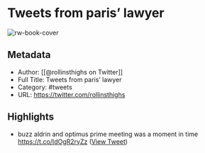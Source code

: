 # Tweets from paris’ lawyer

![rw-book-cover](https://pbs.twimg.com/profile_images/1712210167318691840/Vh0KKuPV.jpg)

## Metadata
- Author: [[@rollinsthighs on Twitter]]
- Full Title: Tweets from paris’ lawyer
- Category: #tweets
- URL: https://twitter.com/rollinsthighs

## Highlights
- buzz aldrin and optimus prime meeting was a moment in time https://t.co/IdOgR2ryZz ([View Tweet](https://twitter.com/rollinsthighs/status/1616472559150858240))
